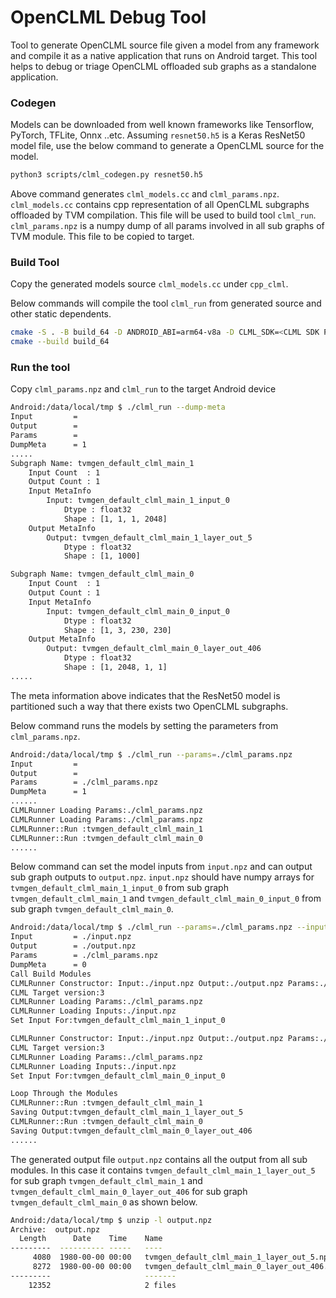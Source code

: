 <!--- Licensed to the Apache Software Foundation (ASF) under one -->
<!--- or more contributor license agreements.  See the NOTICE file -->
<!--- distributed with this work for additional information -->
<!--- regarding copyright ownership.  The ASF licenses this file -->
<!--- to you under the Apache License, Version 2.0 (the -->
<!--- "License"); you may not use this file except in compliance -->
<!--- with the License.  You may obtain a copy of the License at -->

<!---   http://www.apache.org/licenses/LICENSE-2.0 -->

<!--- Unless required by applicable law or agreed to in writing, -->
<!--- software distributed under the License is distributed on an -->
<!--- "AS IS" BASIS, WITHOUT WARRANTIES OR CONDITIONS OF ANY -->
<!--- KIND, either express or implied.  See the License for the -->
<!--- specific language governing permissions and limitations -->
<!--- under the License. -->

# OpenCLML Debug Tool

Tool to generate OpenCLML source file given a model from any framework and compile it as a native application that runs on Android target.
This tool helps to debug or triage OpenCLML offloaded sub graphs as a standalone application.

### Codegen

Models can be downloaded from well known frameworks like Tensorflow, PyTorch, TFLite, Onnx ..etc.
Assuming  ```resnet50.h5``` is a Keras ResNet50 model file, use the below command to generate a OpenCLML source for the model.

```bash
python3 scripts/clml_codegen.py resnet50.h5
```

Above command generates ```clml_models.cc``` and ```clml_params.npz```.
```clml_models.cc``` contains cpp representation of all OpenCLML subgraphs offloaded by TVM compilation. This file will be used to build tool ```clml_run```.
```clml_params.npz``` is a numpy dump of all params involved in all sub graphs of TVM module. This file to be copied to target.

### Build Tool

Copy the generated models source ```clml_models.cc``` under ```cpp_clml```.

Below commands will compile the tool ```clml_run``` from generated source and other static dependents.

```bash
cmake -S . -B build_64 -D ANDROID_ABI=arm64-v8a -D CLML_SDK=<CLML SDK PATH> -D CMAKE_TOOLCHAIN_FILE=<ANDROID NDK PATH>/build/cmake/android.toolchain.cmake -D ANDROID_PLATFORM=latest
cmake --build build_64
```

### Run the tool

Copy ```clml_params.npz``` and ```clml_run``` to the target Android device

```bash
Android:/data/local/tmp $ ./clml_run --dump-meta
Input         =
Output        =
Params        =
DumpMeta      = 1
.....
Subgraph Name: tvmgen_default_clml_main_1
    Input Count  : 1
    Output Count : 1
    Input MetaInfo
        Input: tvmgen_default_clml_main_1_input_0
            Dtype : float32
            Shape : [1, 1, 1, 2048]
    Output MetaInfo
        Output: tvmgen_default_clml_main_1_layer_out_5
            Dtype : float32
            Shape : [1, 1000]

Subgraph Name: tvmgen_default_clml_main_0
    Input Count  : 1
    Output Count : 1
    Input MetaInfo
        Input: tvmgen_default_clml_main_0_input_0
            Dtype : float32
            Shape : [1, 3, 230, 230]
    Output MetaInfo
        Output: tvmgen_default_clml_main_0_layer_out_406
            Dtype : float32
            Shape : [1, 2048, 1, 1]
.....
```

The meta information above indicates that the ResNet50 model is partitioned such a way that there exists two OpenCLML subgraphs.

Below command runs the models by setting the parameters from ```clml_params.npz```.

```bash
Android:/data/local/tmp $ ./clml_run --params=./clml_params.npz
Input         =
Output        =
Params        = ./clml_params.npz
DumpMeta      = 1
......
CLMLRunner Loading Params:./clml_params.npz
CLMLRunner Loading Params:./clml_params.npz
CLMLRunner::Run :tvmgen_default_clml_main_1
CLMLRunner::Run :tvmgen_default_clml_main_0
......
```

Below command can set the model inputs from ```input.npz```  and can output sub graph outputs to ```output.npz```.
```input.npz``` should have numpy arrays for ```tvmgen_default_clml_main_1_input_0``` from sub graph ```tvmgen_default_clml_main_1``` and ```tvmgen_default_clml_main_0_input_0``` from sub graph ```tvmgen_default_clml_main_0```.

```bash
Android:/data/local/tmp $ ./clml_run --params=./clml_params.npz --input=./input.npz --output=./output.npz                                                                       <
Input         = ./input.npz
Output        = ./output.npz
Params        = ./clml_params.npz
DumpMeta      = 0
Call Build Modules
CLMLRunner Constructor: Input:./input.npz Output:./output.npz Params:./clml_params.npz
CLML Target version:3
CLMLRunner Loading Params:./clml_params.npz
CLMLRunner Loading Inputs:./input.npz
Set Input For:tvmgen_default_clml_main_1_input_0

CLMLRunner Constructor: Input:./input.npz Output:./output.npz Params:./clml_params.npz
CLML Target version:3
CLMLRunner Loading Params:./clml_params.npz
CLMLRunner Loading Inputs:./input.npz
Set Input For:tvmgen_default_clml_main_0_input_0

Loop Through the Modules
CLMLRunner::Run :tvmgen_default_clml_main_1
Saving Output:tvmgen_default_clml_main_1_layer_out_5
CLMLRunner::Run :tvmgen_default_clml_main_0
Saving Output:tvmgen_default_clml_main_0_layer_out_406
......
```

The generated output file ```output.npz``` contains all the output from all sub modules.
In this case it contains ```tvmgen_default_clml_main_1_layer_out_5``` for sub graph ```tvmgen_default_clml_main_1``` and ```tvmgen_default_clml_main_0_layer_out_406``` for sub graph ```tvmgen_default_clml_main_0``` as shown below.


```bash
Android:/data/local/tmp $ unzip -l output.npz
Archive:  output.npz
  Length      Date    Time    Name
---------  ---------- -----   ----
     4080  1980-00-00 00:00   tvmgen_default_clml_main_1_layer_out_5.npy
     8272  1980-00-00 00:00   tvmgen_default_clml_main_0_layer_out_406.npy
---------                     -------
    12352                     2 files
```
